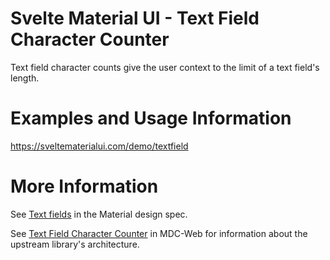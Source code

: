 # Svelte Material UI - Text Field Character Counter

Text field character counts give the user context to the limit of a text field's length.

# Examples and Usage Information

https://sveltematerialui.com/demo/textfield

# More Information

See [Text fields](https://material.io/components/text-fields) in the Material design spec.

See [Text Field Character Counter](https://github.com/material-components/material-components-web/tree/v13.0.0/packages/mdc-textfield/character-counter) in MDC-Web for information about the upstream library's architecture.
